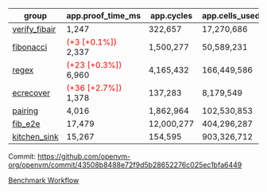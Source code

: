| group | app.proof_time_ms | app.cycles | app.cells_used | leaf.proof_time_ms | leaf.cycles | leaf.cells_used |
| -- | -- | -- | -- | -- | -- | -- |
| [verify_fibair](https://github.com/openvm-org/openvm/blob/benchmark-results/benchmarks-pr/1839/verify_fibair-43508b8488e72f9d5b28652276c025ec1bfa6449.md) | 1,247 |  322,657 |  17,270,686 |- | - | - |
| [fibonacci](https://github.com/openvm-org/openvm/blob/benchmark-results/benchmarks-pr/1839/fibonacci-43508b8488e72f9d5b28652276c025ec1bfa6449.md) |<span style='color: red'>(+3 [+0.1%])</span> 2,337 |  1,500,277 |  50,589,231 | 3,468 |  1,247,999 |  70,094,426 |
| [regex](https://github.com/openvm-org/openvm/blob/benchmark-results/benchmarks-pr/1839/regex-43508b8488e72f9d5b28652276c025ec1bfa6449.md) |<span style='color: red'>(+23 [+0.3%])</span> 6,960 |  4,165,432 |  166,449,586 | 10,488 |  3,348,962 |  230,129,095 |
| [ecrecover](https://github.com/openvm-org/openvm/blob/benchmark-results/benchmarks-pr/1839/ecrecover-43508b8488e72f9d5b28652276c025ec1bfa6449.md) |<span style='color: red'>(+36 [+2.7%])</span> 1,378 |  137,283 |  8,179,549 | 10,491 |  2,934,811 |  242,450,312 |
| [pairing](https://github.com/openvm-org/openvm/blob/benchmark-results/benchmarks-pr/1839/pairing-43508b8488e72f9d5b28652276c025ec1bfa6449.md) | 4,016 |  1,862,964 |  102,530,853 | 5,287 |  2,010,441 |  134,815,703 |
| [fib_e2e](https://github.com/openvm-org/openvm/blob/benchmark-results/benchmarks-pr/1839/fib_e2e-43508b8488e72f9d5b28652276c025ec1bfa6449.md) | 17,479 |  12,000,277 |  404,296,287 | 17,146 |  7,596,481 |  434,398,084 |
| [kitchen_sink](https://github.com/openvm-org/openvm/blob/benchmark-results/benchmarks-pr/1839/kitchen_sink-43508b8488e72f9d5b28652276c025ec1bfa6449.md) | 15,267 |  154,595 |  903,326,712 | 23,687 |  7,991,154 |  755,626,365 |


Commit: https://github.com/openvm-org/openvm/commit/43508b8488e72f9d5b28652276c025ec1bfa6449

[Benchmark Workflow](https://github.com/openvm-org/openvm/actions/runs/16223897753)
